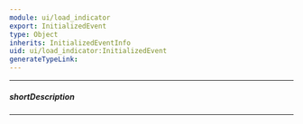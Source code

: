 ```yaml
---
module: ui/load_indicator
export: InitializedEvent
type: Object
inherits: InitializedEventInfo
uid: ui/load_indicator:InitializedEvent
generateTypeLink: 
---
```

---
##### shortDescription
<!-- Description goes here -->

---
<!-- Description goes here -->